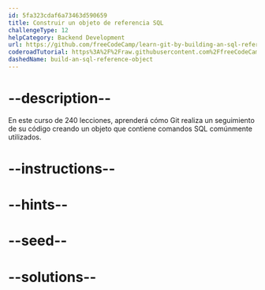 ```yaml
---
id: 5fa323cdaf6a73463d590659
title: Construir un objeto de referencia SQL
challengeType: 12
helpCategory: Backend Development
url: https://github.com/freeCodeCamp/learn-git-by-building-an-sql-reference-object
coderoadTutorial: https%3A%2F%2Fraw.githubusercontent.com%2FfreeCodeCamp%2Flearn-git-by-building-an-sql-reference-object%2Fmain%2Ftutorial.json
dashedName: build-an-sql-reference-object
---
```


# --description--

En este curso de 240 lecciones, aprenderá cómo Git realiza un seguimiento de su código creando un objeto que contiene comandos SQL comúnmente utilizados.

# --instructions--

# --hints--

# --seed--

# --solutions--
